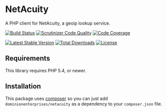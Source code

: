 # NetAcuity
A PHP client for NetAcuity, a geoip lookup service.

[![Build Status](http://img.shields.io/travis/dominionenterprises/netacuity-php.svg?style=flat)](https://travis-ci.org/dominionenterprises/netacuity-php)
[![Scrutinizer Code Quality](http://img.shields.io/scrutinizer/g/dominionenterprises/netacuity-php.svg?style=flat)](https://scrutinizer-ci.com/g/dominionenterprises/netacuity-php/)
[![Code Coverage](http://img.shields.io/scrutinizer/coverage/g/dominionenterprises/netacuity-php.svg?style=flat)](https://scrutinizer-ci.com/g/dominionenterprises/netacuity-php/)

[![Latest Stable Version](http://img.shields.io/packagist/v/dominionenterprises/netacuity.svg?style=flat)](https://packagist.org/packages/dominionenterprises/netacuity)
[![Total Downloads](http://img.shields.io/packagist/dt/dominionenterprises/netacuity.svg?style=flat)](https://packagist.org/packages/dominionenterprises/netacuity)
[![License](http://img.shields.io/packagist/l/dominionenterprises/netacuity.svg?style=flat)](https://packagist.org/packages/dominionenterprises/netacuity)

## Requirements
This library requires PHP 5.4, or newer.

## Installation
This package uses [composer](https://getcomposer.org) so you can just add
`dominionenterprises/netacuity` as a dependency to your `composer.json` file.
